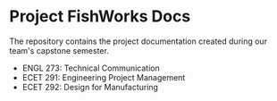 # Project FishWorks Docs

The repository contains the project documentation created during our team's capstone semester.

* ENGL 273: Technical Communication
* ECET 291: Engineering Project Management
* ECET 292: Design for Manufacturing

